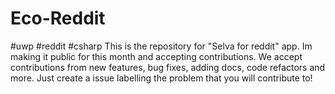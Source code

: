 # Eco-Reddit
#uwp #reddit #csharp 
 This is the repository for "Selva for reddit" app. Im making it public for this month and accepting contributions. We accept contributions from new features, bug fixes, adding docs, code refactors and more. Just create a issue labelling the problem that you will contribute to!
